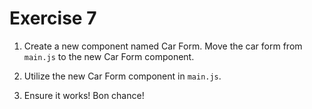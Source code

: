 # Exercise 7

1. Create a new component named Car Form. Move the car form from `main.js` to the new Car Form component.

2. Utilize the new Car Form component in `main.js`.

3. Ensure it works! Bon chance!
